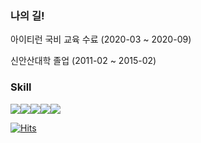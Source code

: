 <h3> 나의 길! </h3>
<p> 아이티런 국비 교육 수료 (2020-03 ~ 2020-09) </p>
<p> 신안산대학 졸업 (2011-02 ~ 2015-02) </p>

<h3> Skill </h3>
<body>
 <img src="https://camo.githubusercontent.com/1989f87f9d6921a74b4278338b9d690527621b11ef897365b4848ad9ca015780/687474703a2f2f696d672e736869656c64732e696f2f62616467652f2d4a6176612d4638393832303f7374796c653d666c6174266c6f676f3d6a617661266c6f676f436f6c6f723d7768697465" data-canonical-src="http://img.shields.io/badge/-Java-F89820?style=flat&amp;logo=java&amp;logoColor=white" style="max-width:100%;margin:0 auto;"><img src="https://camo.githubusercontent.com/1a64c37a5f841c3fa8ac7f6d26fa5785eb09a1217f11556dc69d8db66cb6bf9c/687474703a2f2f696d672e736869656c64732e696f2f62616467652f2d537072696e672d3644423333463f7374796c653d666c6174266c6f676f3d737072696e67266c6f676f436f6c6f723d7768697465" data-canonical-src="http://img.shields.io/badge/-Spring-6DB33F?style=flat&amp;logo=spring&amp;logoColor=white" style="max-width:100%;margin:0 auto;"><img src="https://camo.githubusercontent.com/2fad14d202b24de54ef28fb28fc41b3fe661fc22ca72ab6045ed280d277bb536/68747470733a2f2f696d672e736869656c64732e696f2f62616467652f2d48544d4c352d4533344632363f7374796c653d666c6174266c6f676f3d68746d6c35266c6f676f436f6c6f723d7768697465" data-canonical-src="https://img.shields.io/badge/-HTML5-E34F26?style=flat&amp;logo=html5&amp;logoColor=white" style="max-width:100%;"></a><img src="https://camo.githubusercontent.com/106cfcc1bea1938e98f03e1291b18f30091ec44513da900b54f988416824d3b7/68747470733a2f2f696d672e736869656c64732e696f2f62616467652f2d435353332d3135373242363f7374796c653d666c6174266c6f676f3d63737333266c6f676f436f6c6f723d7768697465" data-canonical-src="https://img.shields.io/badge/-CSS3-1572B6?style=flat&amp;logo=css3&amp;logoColor=white" style="max-width:100%;"><img src="https://camo.githubusercontent.com/58eada7c35e3f4f968e635073396f1571f24d95183770cf86adc09f95d630c92/687474703a2f2f696d672e736869656c64732e696f2f62616467652f2d4f7261636c652d4638303030303f7374796c653d666c6174266c6f676f3d6f7261636c65266c6f676f436f6c6f723d7768697465" data-canonical-src="http://img.shields.io/badge/-Oracle-F80000?style=flat&amp;logo=oracle&amp;logoColor=white" style="max-width:100%;">
</body>
<br>

<!---
Agsunbe/Agsunbe is a ✨ special ✨ repository because its `README.md` (this file) appears on your GitHub profile.
You can click the Preview link to take a look at your changes.
--->



[![Hits](https://hits.seeyoufarm.com/api/count/incr/badge.svg?url=https%3A%2F%2Fgithub.com%2FAgsunbe%2FAgsunbe&count_bg=%2379C83D&title_bg=%23555555&icon=&icon_color=%23E7E7E7&title=hits&edge_flat=false)](https://hits.seeyoufarm.com)
